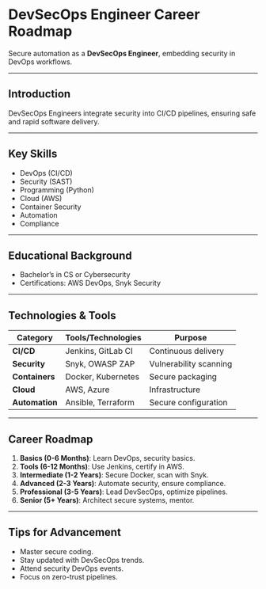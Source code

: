 # DevSecOps Engineer Career Roadmap

Secure automation as a **DevSecOps Engineer**, embedding security in DevOps workflows.

---

## Introduction
DevSecOps Engineers integrate security into CI/CD pipelines, ensuring safe and rapid software delivery.

---

## Key Skills
- DevOps (CI/CD)
- Security (SAST)
- Programming (Python)
- Cloud (AWS)
- Container Security
- Automation
- Compliance

---

## Educational Background
- Bachelor’s in CS or Cybersecurity
- Certifications: AWS DevOps, Snyk Security

---

## Technologies & Tools
| **Category**         | **Tools/Technologies**                     | **Purpose**                        |
|----------------------|--------------------------------------------|------------------------------------|
| **CI/CD**            | Jenkins, GitLab CI                         | Continuous delivery               |
| **Security**         | Snyk, OWASP ZAP                            | Vulnerability scanning            |
| **Containers**       | Docker, Kubernetes                         | Secure packaging                  |
| **Cloud**            | AWS, Azure                                 | Infrastructure                    |
| **Automation**       | Ansible, Terraform                         | Secure configuration              |

---

## Career Roadmap
1. **Basics (0-6 Months)**: Learn DevOps, security basics.  
2. **Tools (6-12 Months)**: Use Jenkins, certify in AWS.  
3. **Intermediate (1-2 Years)**: Secure Docker, scan with Snyk.  
4. **Advanced (2-3 Years)**: Automate security, ensure compliance.  
5. **Professional (3-5 Years)**: Lead DevSecOps, optimize pipelines.  
6. **Senior (5+ Years)**: Architect secure systems, mentor.

---

## Tips for Advancement
- Master secure coding.
- Stay updated with DevSecOps trends.
- Attend security DevOps events.
- Focus on zero-trust pipelines.